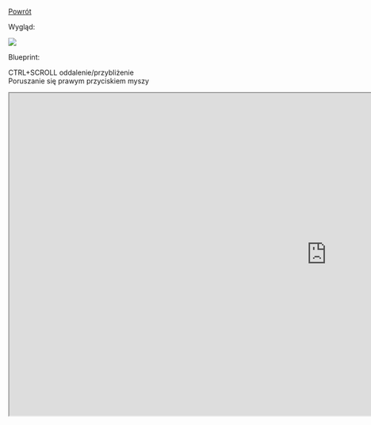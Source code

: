 [Powrót](README.md)  

Wygląd:  

<img src="https://raw.githubusercontent.com/grzedzicki/NewOrder/main/Blueprint/PowerUp/HealthRegeneration.JPG">  

Blueprint:  

CTRL+SCROLL oddalenie/przybliżenie  
Poruszanie się prawym przyciskiem myszy  
<iframe width=1280 height=650 src="https://blueprintue.com/render/f32t51v-/" scrolling="no" allowfullscreen></iframe>

